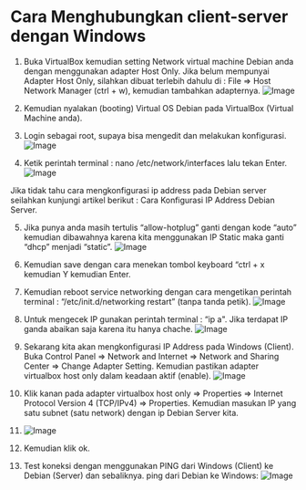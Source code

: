 # Cara Menghubungkan client-server dengan Windows

1. Buka VirtualBox kemudian setting Network virtual machine Debian anda dengan menggunakan adapter Host Only.
Jika belum mempunyai Adapter Host Only, silahkan dibuat terlebih dahulu di : File => Host Network Manager (ctrl + w), kemudian tambahkan adapternya.
![Image](1.png)

2. Kemudian nyalakan (booting) Virtual OS Debian pada VirtualBox (Virtual Machine anda).

3. Login sebagai root, supaya bisa mengedit dan melakukan konfigurasi.
![Image](11.png)

4. Ketik perintah terminal : nano /etc/network/interfaces lalu tekan Enter.
![Image](2.png)

Jika tidak tahu cara mengkonfigurasi ip address pada Debian server seilahkan kunjungi artikel berikut : Cara Konfigurasi IP Address Debian Server.

5. Jika punya anda masih tertulis “allow-hotplug” ganti dengan kode “auto” kemudian dibawahnya karena kita menggunakan IP Static maka 
ganti “dhcp” menjadi “static”.
![Image](3.png)

6. Kemudian save dengan cara menekan tombol keyboard “ctrl + x kemudian Y kemudian Enter.

7. Kemudian reboot service networking dengan cara mengetikan perintah terminal :
“/etc/init.d/networking restart” (tanpa tanda petik).
![Image](44.png)

8. Untuk mengecek IP gunakan perintah terminal : “ip a".
Jika terdapat IP ganda abaikan saja karena itu hanya chache.
![Image](5.png)

9. Sekarang kita akan mengkonfigurasi IP Address pada Windows (Client).
Buka Control Panel => Network and Internet => Network and Sharing Center => Change Adapter Setting. Kemudian pastikan adapter virtualbox host only dalam keadaan aktif (enable).
![Image](9.png)

10. Klik kanan pada adapter virtualbox host only => Properties => Internet Protocol Version 4 (TCP/IPv4) => Properties. Kemudian masukan IP yang satu subnet (satu network) dengan ip Debian Server kita.
11. ![Image](10.png)

11. Kemudian klik ok.

12. Test koneksi dengan menggunakan PING dari Windows (Client) ke Debian (Server) dan sebaliknya.
ping dari Debian ke Windows:
![Image](6.png)
